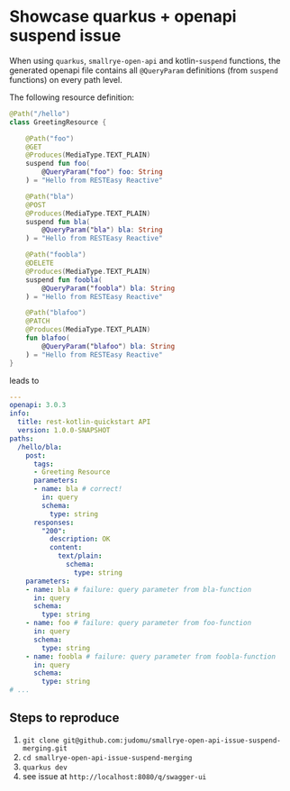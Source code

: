 # Showcase quarkus + openapi suspend issue

When using `quarkus`, `smallrye-open-api` and kotlin-`suspend` functions, the generated openapi file contains all `@QueryParam` definitions (from `suspend` functions) on every path level.

The following resource definition:

```kotlin
@Path("/hello")
class GreetingResource {

    @Path("foo")
    @GET
    @Produces(MediaType.TEXT_PLAIN)
    suspend fun foo(
        @QueryParam("foo") foo: String
    ) = "Hello from RESTEasy Reactive"

    @Path("bla")
    @POST
    @Produces(MediaType.TEXT_PLAIN)
    suspend fun bla(
        @QueryParam("bla") bla: String
    ) = "Hello from RESTEasy Reactive"

    @Path("foobla")
    @DELETE
    @Produces(MediaType.TEXT_PLAIN)
    suspend fun foobla(
        @QueryParam("foobla") bla: String
    ) = "Hello from RESTEasy Reactive"

    @Path("blafoo")
    @PATCH
    @Produces(MediaType.TEXT_PLAIN)
    fun blafoo(
        @QueryParam("blafoo") bla: String
    ) = "Hello from RESTEasy Reactive"
}
```

leads to

```yaml
---
openapi: 3.0.3
info:
  title: rest-kotlin-quickstart API
  version: 1.0.0-SNAPSHOT
paths:
  /hello/bla:
    post:
      tags:
      - Greeting Resource
      parameters:
      - name: bla # correct!
        in: query
        schema:
          type: string
      responses:
        "200":
          description: OK
          content:
            text/plain:
              schema:
                type: string
    parameters:
    - name: bla # failure: query parameter from bla-function 
      in: query
      schema:
        type: string
    - name: foo # failure: query parameter from foo-function
      in: query
      schema:
        type: string
    - name: foobla # failure: query parameter from foobla-function
      in: query
      schema:
        type: string
# ...
```

## Steps to reproduce

1. `git clone git@github.com:judomu/smallrye-open-api-issue-suspend-merging.git`
2. `cd smallrye-open-api-issue-suspend-merging` 
3. `quarkus dev`
4. see issue at `http://localhost:8080/q/swagger-ui`